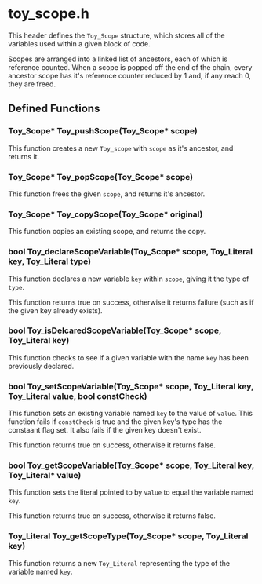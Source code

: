 # toy_scope.h

This header defines the `Toy_Scope` structure, which stores all of the variables used within a given block of code.

Scopes are arranged into a linked list of ancestors, each of which is reference counted. When a scope is popped off the end of the chain, every ancestor scope has it's reference counter reduced by 1 and, if any reach 0, they are freed.

## Defined Functions

### Toy_Scope* Toy_pushScope(Toy_Scope* scope)

This function creates a new `Toy_scope` with `scope` as it's ancestor, and returns it.

### Toy_Scope* Toy_popScope(Toy_Scope* scope)

This function frees the given `scope`, and returns it's ancestor.

### Toy_Scope* Toy_copyScope(Toy_Scope* original)

This function copies an existing scope, and returns the copy.

### bool Toy_declareScopeVariable(Toy_Scope* scope, Toy_Literal key, Toy_Literal type)

This function declares a new variable `key` within `scope`, giving it the type of `type`.

This function returns true on success, otherwise it returns failure (such as if the given key already exists).

### bool Toy_isDelcaredScopeVariable(Toy_Scope* scope, Toy_Literal key)

This function checks to see if a given variable with the name `key` has been previously declared.

### bool Toy_setScopeVariable(Toy_Scope* scope, Toy_Literal key, Toy_Literal value, bool constCheck)

This function sets an existing variable named `key` to the value of `value`. This function fails if `constCheck` is true and the given key's type has the constaant flag set. It also fails if the given key doesn't exist.

This function returns true on success, otherwise it returns false.

### bool Toy_getScopeVariable(Toy_Scope* scope, Toy_Literal key, Toy_Literal* value)

This function sets the literal pointed to by `value` to equal the variable named `key`.

This function returns true on success, otherwise it returns false.

### Toy_Literal Toy_getScopeType(Toy_Scope* scope, Toy_Literal key)

This function returns a new `Toy_Literal` representing the type of the variable named `key`.

